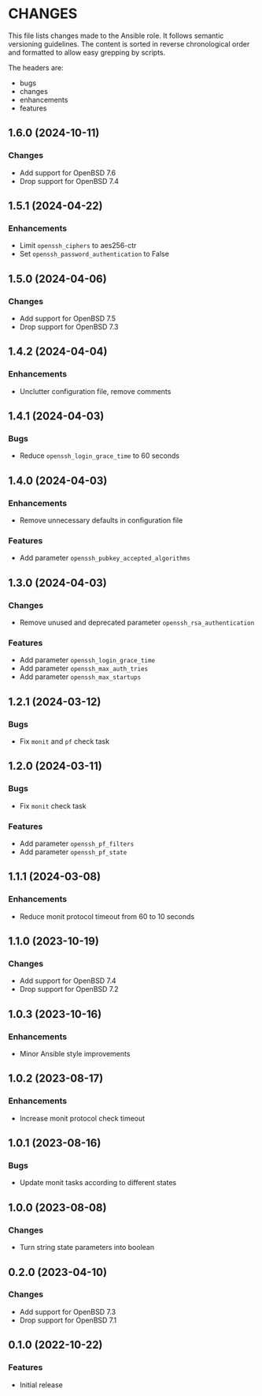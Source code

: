 # CHANGES

This file lists changes made to the Ansible role. It follows semantic versioning
guidelines. The content is sorted in reverse chronological order and formatted
to allow easy grepping by scripts.

The headers are:
- bugs
- changes
- enhancements
- features

## 1.6.0 (2024-10-11)

### Changes

- Add support for OpenBSD 7.6
- Drop support for OpenBSD 7.4

## 1.5.1 (2024-04-22)

### Enhancements

- Limit `openssh_ciphers` to aes256-ctr
- Set `openssh_password_authentication` to False

## 1.5.0 (2024-04-06)

### Changes

- Add support for OpenBSD 7.5
- Drop support for OpenBSD 7.3

## 1.4.2 (2024-04-04)

### Enhancements

- Unclutter configuration file, remove comments

## 1.4.1 (2024-04-03)

### Bugs

- Reduce `openssh_login_grace_time` to 60 seconds

## 1.4.0 (2024-04-03)

### Enhancements

- Remove unnecessary defaults in configuration file

### Features

- Add parameter `openssh_pubkey_accepted_algorithms`

## 1.3.0 (2024-04-03)

### Changes

- Remove unused and deprecated parameter `openssh_rsa_authentication`

### Features

- Add parameter `openssh_login_grace_time`
- Add parameter `openssh_max_auth_tries`
- Add parameter `openssh_max_startups`

## 1.2.1 (2024-03-12)

### Bugs

- Fix `monit` and `pf` check task

## 1.2.0 (2024-03-11)

### Bugs

- Fix `monit` check task

### Features

- Add parameter `openssh_pf_filters`
- Add parameter `openssh_pf_state`

## 1.1.1 (2024-03-08)

### Enhancements

- Reduce monit protocol timeout from 60 to 10 seconds

## 1.1.0 (2023-10-19)

### Changes

- Add support for OpenBSD 7.4
- Drop support for OpenBSD 7.2

## 1.0.3 (2023-10-16)

### Enhancements

- Minor Ansible style improvements

## 1.0.2 (2023-08-17)

### Enhancements

- Increase monit protocol check timeout

## 1.0.1 (2023-08-16)

### Bugs

- Update monit tasks according to different states

## 1.0.0 (2023-08-08)

### Changes

- Turn string state parameters into boolean

## 0.2.0 (2023-04-10)

### Changes

- Add support for OpenBSD 7.3
- Drop support for OpenBSD 7.1

## 0.1.0 (2022-10-22)

### Features

- Initial release
